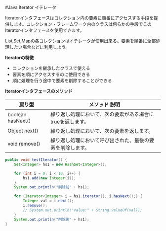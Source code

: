 #Java Iterator イテレータ

Iteratorインタフェースはコレクション内の要素に順番にアクセスする手段を提供します。コレクション・フレームワーク内のクラスは何らかの手段でこのIteratorインタフェースを使用できます。


List,Set,Mapの各コレクションはイテレータが使用出来る。要素を順番に全部処理したい場合などに利用しよう。

**Iteratorの特徴**  

* コレクションを継承したクラスで使える
* 要素を順にアクセスするのに使用できる
* 順に処理を行う途中で要素を削除することができる


**Iteratorインタフェースのメソッド**

|戻り型|	メソッド	説明|
|---|---|
|boolean hasNext() | 繰り返し処理において、次の要素がある場合にtrueを返します。
|Object	next()|繰り返し処理において、次の要素を返します。
|void remove()|繰り返し処理において呼び出された、最後の要素を削除します。

```java
public void testIterator() {
    Set<Integer> hs1 = new HashSet<Integer>();

    for (int i = 0; i < 10; i++) {
        hs1.add(new Integer(i));
    }
    System.out.println("削除前" + hs1);

    for (Iterator<Integer> i = hs1.iterator(); i.hasNext();) {
        Integer val = i.next();
        i.remove();
        // System.out.println("value:" + String.valueOf(val));
    }
    System.out.println("削除後" + hs1);
}
```

